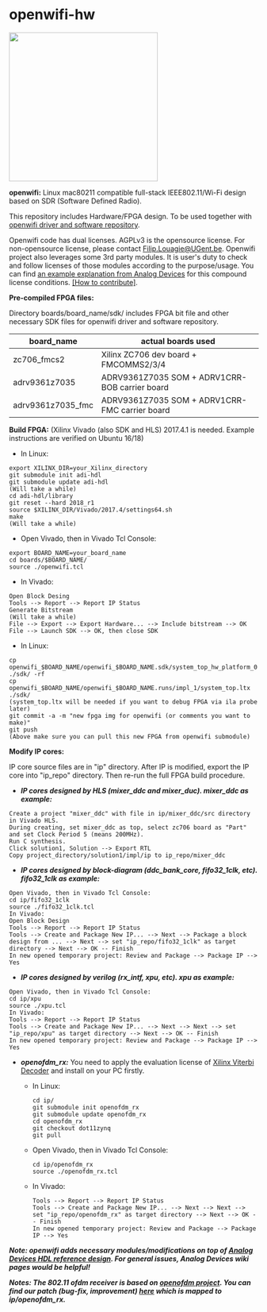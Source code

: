 # openwifi-hw
<img src="./openwifi-logo.png" width="300">

**openwifi:** Linux mac80211 compatible full-stack IEEE802.11/Wi-Fi design based on SDR (Software Defined Radio).

This repository includes Hardware/FPGA design. To be used together with [openwifi driver and software repository](https://github.com/open-sdr/openwifi).

Openwifi code has dual licenses. AGPLv3 is the opensource license. For non-opensource license, please contact Filip.Louagie@UGent.be. Openwifi project also leverages some 3rd party modules. It is user's duty to check and follow licenses of those modules according to the purpose/usage. You can find [an example explanation from Analog Devices](https://github.com/analogdevicesinc/hdl/blob/master/LICENSE) for this compound license conditions. [[How to contribute]](https://github.com/open-sdr/openwifi-hw/blob/master/CONTRIBUTING.md).

**Pre-compiled FPGA files:**

Directory boards/board_name/sdk/ includes FPGA bit file and other necessary SDK files for openwifi driver and software repository.

board_name|actual boards used
-------|-------
zc706_fmcs2|Xilinx ZC706 dev board + FMCOMMS2/3/4
adrv9361z7035|ADRV9361Z7035 SOM + ADRV1CRR-BOB carrier board
adrv9361z7035_fmc|ADRV9361Z7035 SOM + ADRV1CRR-FMC carrier board

**Build FPGA:** (Xilinx Vivado (also SDK and HLS) 2017.4.1 is needed. Example instructions are verified on Ubuntu 16/18)

* In Linux:

```
export XILINX_DIR=your_Xilinx_directory
git submodule init adi-hdl
git submodule update adi-hdl
(Will take a while)
cd adi-hdl/library
git reset --hard 2018_r1
source $XILINX_DIR/Vivado/2017.4/settings64.sh
make
(Will take a while)
```
* Open Vivado, then in Vivado Tcl Console:
```
export BOARD_NAME=your_board_name
cd boards/$BOARD_NAME/
source ./openwifi.tcl
```
* In Vivado:
```
Open Block Desing
Tools --> Report --> Report IP Status
Generate Bitstream
(Will take a while)
File --> Export --> Export Hardware... --> Include bitstream --> OK
File --> Launch SDK --> OK, then close SDK
```
* In Linux:
```
cp openwifi_$BOARD_NAME/openwifi_$BOARD_NAME.sdk/system_top_hw_platform_0 ./sdk/ -rf
cp openwifi_$BOARD_NAME/openwifi_$BOARD_NAME.runs/impl_1/system_top.ltx ./sdk/
(system_top.ltx will be needed if you want to debug FPGA via ila probe later)
git commit -a -m "new fpga img for openwifi (or comments you want to make)"
git push
(Above make sure you can pull this new FPGA from openwifi submodule)
```
**Modify IP cores:**

IP core source files are in "ip" directory. After IP is modified, export the IP core into "ip_repo" directory. Then re-run the full FPGA build procedure.

* ***IP cores designed by HLS (mixer_ddc and mixer_duc). mixer_ddc as example:***

```
Create a project "mixer_ddc" with file in ip/mixer_ddc/src directory in Vivado HLS.
During creating, set mixer_ddc as top, select zc706 board as "Part" and set Clock Period 5 (means 200MHz).
Run C synthesis.
Click solution1, Solution --> Export RTL
Copy project_directory/solution1/impl/ip to ip_repo/mixer_ddc
```
* ***IP cores designed by block-diagram (ddc_bank_core, fifo32_1clk, etc). fifo32_1clk as example:***

```
Open Vivado, then in Vivado Tcl Console:
cd ip/fifo32_1clk
source ./fifo32_1clk.tcl
In Vivado:
Open Block Design
Tools --> Report --> Report IP Status
Tools --> Create and Package New IP... --> Next --> Package a block design from ... --> Next --> set "ip_repo/fifo32_1clk" as target directory --> Next --> OK -- Finish
In new opened temporary project: Review and Package --> Package IP --> Yes
```
* ***IP cores designed by verilog (rx_intf, xpu, etc). xpu as example:***

```
Open Vivado, then in Vivado Tcl Console:
cd ip/xpu
source ./xpu.tcl
In Vivado:
Tools --> Report --> Report IP Status
Tools --> Create and Package New IP... --> Next --> Next --> set "ip_repo/xpu" as target directory --> Next --> OK -- Finish
In new opened temporary project: Review and Package --> Package IP --> Yes
```
* ***openofdm_rx:***
You need to apply the evaluation license of [Xilinx Viterbi Decoder](https://www.xilinx.com/products/intellectual-property/viterbi_decoder.html) and install on your PC firstly.

  * In Linux:
  
        cd ip/
        git submodule init openofdm_rx
        git submodule update openofdm_rx
        cd openofdm_rx
        git checkout dot11zynq
        git pull
  * Open Vivado, then in Vivado Tcl Console:
        
        cd ip/openofdm_rx
        source ./openofdm_rx.tcl
  * In Vivado:
  
        Tools --> Report --> Report IP Status
        Tools --> Create and Package New IP... --> Next --> Next --> set "ip_repo/openofdm_rx" as target directory --> Next --> OK -- Finish
        In new opened temporary project: Review and Package --> Package IP --> Yes

***Note: openwifi adds necessary modules/modifications on top of [Analog Devices HDL reference design](https://github.com/analogdevicesinc/hdl). For general issues, Analog Devices wiki pages would be helpful!***

***Notes: The 802.11 ofdm receiver is based on [openofdm project](https://github.com/jhshi/openofdm). You can find our patch (bug-fix, improvement) [here](https://github.com/open-sdr/openofdm/tree/dot11zynq) which is mapped to ip/openofdm_rx.***
